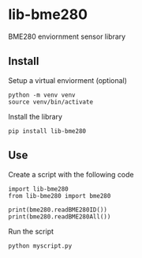 # lib-bme280

BME280 enviornment sensor library

## Install
Setup a virtual enviorment (optional)

```
python -m venv venv
source venv/bin/activate
```

Install the library

```
pip install lib-bme280
```

## Use

Create a script with the following code

```
import lib-bme280
from lib-bme280 import bme280

print(bme280.readBME280ID())
print(bme280.readBME280All())
```

Run the script

```
python myscript.py
```